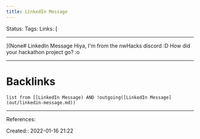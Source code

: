 ```yaml
---
title: LinkedIn Message
---
```

Status: 
Tags: 
Links: [
___
](None# LinkedIn Message
Hiya, I'm from the nwHacks discord :D How did your hackathon project go? :o
___
# Backlinks
```dataview
list from [[LinkedIn Message) AND !outgoing([LinkedIn Message](out/linkedin-message.md))
```
___
References:

Created:: 2022-01-16 21:22
